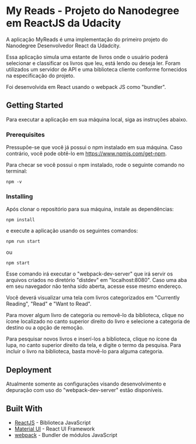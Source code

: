 # My Reads - Projeto do Nanodegree em ReactJS da Udacity

A aplicação MyReads é uma implementação do primeiro projeto do Nanodegree Desenvolvedor React da Udadcity.

Essa aplicação simula uma estante de livros onde o usuário poderá selecionar e classificar os livros que leu, está lendo ou deseja ler. Foram utilizados um servidor de API e uma biblioteca cliente conforme fornecidos na especificação do projeto.

Foi desenvolvida em React usando o webpack JS como "bundler".

## Getting Started

Para executar a aplicação em sua máquina local, siga as instruções abaixo.

### Prerequisites

Pressupõe-se que você já possui o npm instalado em sua máquina. Caso contrário, você pode obtê-lo em https://www.npmjs.com/get-npm.

Para checar se você possui o npm instalado, rode o seguinte comando no terminal:

```
npm -v
```

### Installing

Após clonar o repositório para sua máquina, instale as dependências:

```
npm install
```

e execute a aplicação usando os seguintes comandos:


```
npm run start
```

ou

```
npm start
```

Esse comando irá executar o "webpack-dev-server" que irá servir os arquivos criados no diretório "distdev" em "localhost:8080". Caso uma aba em seu navegador não tenha sido aberta, acesse esse mesmo endereço.

Você deverá visualizar uma tela com livros categorizados em "Currently Reading", "Read" e "Want to Read".

Para mover algum livro de categoria ou removê-lo da biblioteca, clique no ícone localizado no canto superior direito do livro e selecione a categoria de destino ou a opção de remoção.

Para pesquisar novos livros e inserí-los a biblioteca, clique no ícone da lupa, no canto superior direito da tela, e digite o termo da pesquisa. Para incluir o livro na biblioteca, basta movê-lo para alguma categoria.

## Deployment

Atualmente somente as configurações visando desenvolvimento e depuração com uso do "webpack-dev-server" estão disponíveis.

## Built With

* [ReactJS](https://reactjs.org/) - Biblioteca JavaScript
* [Material UI](https://material-ui.com/) - React UI Framework
* [webpack](https://webpack.js.org/) - Bundler de módulos JavaScript


